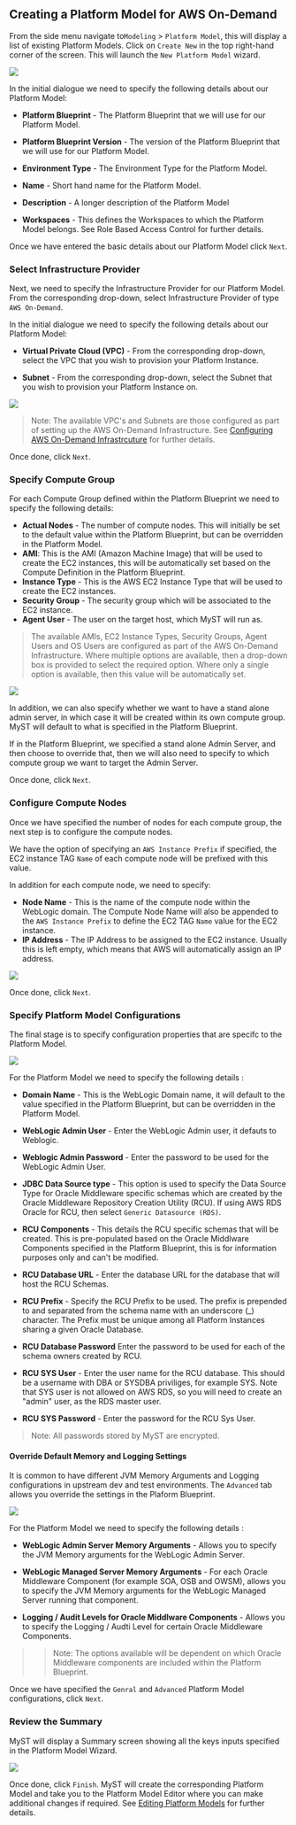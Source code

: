 ## Creating a Platform Model for AWS On-Demand

From the side menu navigate to`Modeling` > `Platform Model`, this will display a list of existing Platform Models. Click on `Create New` in the top right-hand corner of the screen. This will launch the `New Platform Model` wizard.

![](img/ModelBasic.png)

In the initial dialogue we need to specify the following details about our Platform Model:

* **Platform Blueprint** - The Platform Blueprint that we will use for our Platform Model.

* **Platform Blueprint Version** - The version of the Platform Blueprint that we will use for our Platform Model.

* **Environment Type** - The Environment Type for the Platform Model.

* **Name** - Short hand name for the Platform Model.

* **Description** - A longer description of the Platform Model

* **Workspaces** - This defines the Workspaces to which the Platform Model belongs. See Role Based Access Control for further details.

Once we have entered the basic details about our Platform Model click `Next`.

### Select Infrastructure Provider

Next, we need to specify the Infrastructure Provider for our Platform Model. From the corresponding drop-down, select Infrastructure Provider of type `AWS On-Demand`. 

In the initial dialogue we need to specify the following details about our Platform Model:

* **Virtual Private Cloud (VPC)** - From the corresponding drop-down, select the VPC that you wish to provision your Platform Instance.

* **Subnet** - From the corresponding drop-down, select the Subnet that you wish to provision your Platform Instance on.

![](img/AwsModelInfrastructure.png)

> Note: The available VPC's and Subnets are those configured as part of setting up the AWS On-Demand Infrastructure. See [Configuring AWS On-Demand Infrastrcuture]() for further details.

Once done, click `Next`.

### Specify Compute Group
For each Compute Group defined within the Platform Blueprint we need to specify the following details:

* **Actual Nodes** - The number of compute nodes. This will initially be set to the default value within the Platform Blueprint, but can be overridden in the Platform Model.
* **AMI**: This is the AMI (Amazon Machine Image) that will be used to create the EC2 instances, this will be automatically set based on the Compute Definition in the Platform Blueprint.
* **Instance Type** - This is the AWS EC2 Instance Type that will be used to create the EC2 instances. 
* **Security Group** - The security group which will be associated to the EC2 instance.
* **Agent User** - The user on the target host, which MyST will run as.

> The available AMIs, EC2 Instance Types, Security Groups, Agent Users and OS Users are configured as part of the AWS On-Demand Infrastructure. Where multiple options are available, then a drop-down box is provided to select the required option. Where only a single option is available, then this value will be automatically set.

![](img/AwsModelComputeGroup.png)

In addition, we can also specify whether we want to have a stand alone admin server, in which case it will be created within its own compute group. MyST will default to what is specified in the Platform Blueprint.

If in the Platform Blueprint, we specified a stand alone Admin Server, and then choose to override that, then we will also need to specify to which compute group we want to target the Admin Server.

Once done, click `Next`.

### Configure Compute Nodes
Once we have specified the number of nodes for each compute group, the next step is to configure the compute nodes.

We have the option of specifying an `AWS Instance Prefix` if specified, the EC2 instance TAG `Name` of each compute node will be prefixed with this value.

In addition for each compute node, we need to specify: 
* **Node Name** -  This is the name of the compute node within the WebLogic domain. The Compute Node Name will also be appended to the `AWS Instance Prefix` to define the EC2 TAG `Name` value for the EC2 instance.
* **IP Address** - The IP Address to be assigned to the EC2 instance. Usually this is left empty, which means that AWS will automatically assign an IP address.

![](img/AwsModelInfrastructureMap.png)

Once done, click `Next`.

### Specify Platform Model Configurations

The final stage is to specify configuration properties that are specifc to the Platform Model.

![](img/AwsModelConfigureGeneral.png)

For the Platform Model we need to specify the following details :

* **Domain Name** - This is the WebLogic Domain name, it will default to the value specified in the Platform Blueprint, but can be overridden in the Platform Model.

* **WebLogic Admin User** - Enter the WebLogic Admin user, it defauts to Weblogic.

* **Weblogic Admin Password** - Enter the password to be used for the WebLogic Admin User.

* **JDBC Data Source type** - This option is used to specify the Data Source Type for Oracle Middleware specific schemas which are created by the Oracle Middleware Repository Creation Utility (RCU). If using AWS RDS Oracle for RCU, then select `Generic Datasource (RDS)`.

* **RCU Components** - This details the RCU specific schemas that will be created. This is pre-populated based on the Oracle Middlware Components specified in the Platform Blueprint, this is for information purposes only and can't be modified.

* **RCU Database URL** - Enter the database URL for the database that will host the RCU Schemas.

* **RCU Prefix** - Specify the RCU Prefix to be used. The prefix is prepended to and separated from the schema name with an underscore (_) character. The Prefix must be unique among all Platform Instances sharing a given Oracle Database.

* **RCU Database Password** Enter the password to be used for each of the schema owners created by RCU.

* **RCU SYS User** - Enter the user name for the RCU database. This should be a username with DBA or SYSDBA priviliges, for example SYS. Note that SYS user is not allowed on AWS RDS, so you will need to create an "admin" user, as the RDS master user.

* **RCU SYS Password** - Enter the password for the RCU Sys User.

> Note: All passwords stored by MyST are encrypted.

#### Override Default Memory and Logging Settings

It is common to have different JVM Memory Arguments and Logging configurations in upstream dev and test environments. The `Advanced` tab allows you override the settings in the Plaform Blueprint.

![](img/ModelConfigureAdvanced.png)

For the Platform Model we need to specify the following details :

* **WebLogic Admin Server Memory Arguments** - Allows you to specify the JVM Memory arguments for the WebLogic Admin Server.

* **WebLogic Managed Server Memory Arguments** - For each Oracle Middleware Component (for example SOA, OSB and OWSM), allows you to specify the JVM Memory arguments for the WebLogic Managed Server running that component.

* **Logging / Audit Levels for Oracle Middlware Components** - Allows you to specify the Logging / Audti Level for certain Oracle Middleware Components.

>> Note: The options available will be dependent on which Oracle Middleware components are included within the Platform Blueprint.

Once we have specified the `Genral` and `Advanced` Platform Model configurations, click `Next`.

### Review the Summary

MyST will display a Summary screen showing all the keys inputs specified in the Platform Model Wizard.

![](img/AwsModelSummary.png)

Once done, click `Finish`. MyST will create the corresponding Platform Model and take you to the Platform Model Editor where you can make additional changes if required. See [Editing Platform Models](../3.4.editPlatformBlueprint/3.4.0.editPlatformBlueprint.md) for further details.

